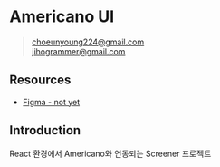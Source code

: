 # Americano UI

> choeunyoung224@gmail.com  
> jihogrammer@gmail.com

## Resources

- [Figma - not yet]()

## Introduction

React 환경에서 Americano와 연동되는 Screener 프로젝트
